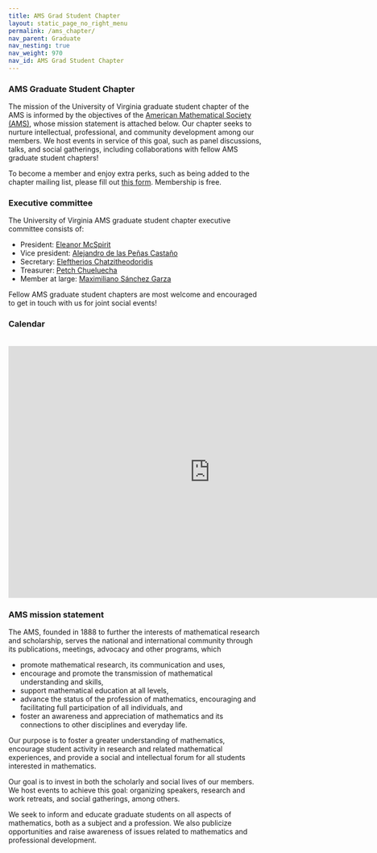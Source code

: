```yaml
---
title: AMS Grad Student Chapter
layout: static_page_no_right_menu
permalink: /ams_chapter/
nav_parent: Graduate
nav_nesting: true
nav_weight: 970
nav_id: AMS Grad Student Chapter
---
```


###  AMS Graduate Student Chapter

The mission of the University of Virginia graduate student chapter of the AMS is informed by the objectives of the <a href="https://www.ams.org/home/page">American Mathematical Society (AMS)</a>, whose mission statement is attached below. Our chapter seeks to nurture intellectual, professional, and community development among our members. We host events in service of this goal, such as panel discussions, talks, and social gatherings, including collaborations with fellow AMS graduate student chapters!

To become a member and enjoy extra perks, such as being added to the chapter mailing list, please fill out <a href="https://forms.gle/WRxuXZMt9JvpvvqAA">this form</a>. Membership is free.

###  Executive committee

The University of Virginia AMS graduate student chapter executive committee consists of:
<ul>
  <li>President: <a href="https://eleanormcspirit.com/">Eleanor McSpirit</a></li>
  <li>Vice president: <a href="https://alejandrodlpc.github.io/">Alejandro de las Peñas Castaño</a></li>
  <li>Secretary: <a href="https://sites.google.com/view/eleftherios-chatzitheodoridis/home">Eleftherios Chatzitheodoridis</a></li>
  <li>Treasurer: <a href="https://math.virginia.edu/people/guc8ns/">Petch Chueluecha</a></li>
  <li>Member at large: <a href="https://sites.google.com/view/maxsg">Maximiliano Sánchez Garza</a></li>
</ul>
Fellow AMS graduate student chapters are most welcome and encouraged to get in touch with us for joint social events!

### Calendar

<br>
<iframe src="https://calendar.google.com/calendar/embed?height=500&amp;wkst=1&amp;bgcolor=%23FFFFFF&amp;src=c_60f1de561954223e1933f83f3bfb2520fd742ca85cbd6a02dade97379ec7fad3%40group.calendar.google.com&amp;color=%23691426&amp;ctz=America%2FNew_York" style="border-width:0" width="800" height="500" frameborder="0" scrolling="no"></iframe>

<br>

###  AMS mission statement

The AMS, founded in 1888 to further the interests of mathematical research and scholarship, serves the national and international community through its publications, meetings, advocacy and other programs, which
<ul>
  <li>promote mathematical research, its communication and uses,</li>
  <li>encourage and promote the transmission of mathematical understanding and skills,</li>
  <li>support mathematical education at all levels,</li>
  <li>advance the status of the profession of mathematics, encouraging and facilitating full participation of all individuals, and</li>
  <li>foster an awareness and appreciation of mathematics and its connections to other disciplines and everyday life.</li>
</ul>

Our purpose is to foster a greater understanding of mathematics, encourage student activity in research and related mathematical experiences, and provide a social and intellectual forum for all students interested in mathematics.

Our goal is to invest in both the scholarly and social lives of our members. We host events to achieve this goal: organizing speakers, research and work retreats, and social gatherings, among others.

We seek to inform and educate graduate students on all aspects of mathematics, both as a subject and a profession. We also publicize opportunities and raise awareness of issues related to mathematics and professional development.
